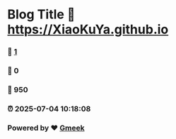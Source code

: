 # Blog Title :link: https://XiaoKuYa.github.io 
### :page_facing_up: [1](https://XiaoKuYa.github.io/tag.html) 
### :speech_balloon: 0 
### :hibiscus: 950 
### :alarm_clock: 2025-07-04 10:18:08 
### Powered by :heart: [Gmeek](https://github.com/Meekdai/Gmeek)
